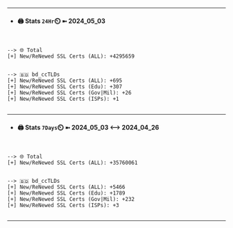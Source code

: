 

---
- #### 🖨️ **Stats** `24Hr`⏲️ ➼ 2024_05_03
```console


--> 🌐 Total
[+] New/ReNewed SSL Certs (ALL): +4295659


--> 🇧🇩 bd_ccTLDs
[+] New/ReNewed SSL Certs (ALL): +695
[+] New/ReNewed SSL Certs (Edu): +307
[+] New/ReNewed SSL Certs (Gov|Mil): +26
[+] New/ReNewed SSL Certs (ISPs): +1


```

---
- #### 🖨️ **Stats** `7Days`⏲️ ➼ 2024_05_03 <--> 2024_04_26
```console


--> 🌐 Total
[+] New/ReNewed SSL Certs (ALL): +35760061


--> 🇧🇩 bd_ccTLDs
[+] New/ReNewed SSL Certs (ALL): +5466
[+] New/ReNewed SSL Certs (Edu): +1789
[+] New/ReNewed SSL Certs (Gov|Mil): +232
[+] New/ReNewed SSL Certs (ISPs): +3


```

---

